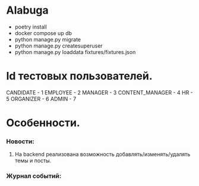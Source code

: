 # Alabuga
- poetry install
- docker compose up db
- python manage.py migrate
- python manage.py createsuperuser
- python manage.py loaddata fixtures/fixtures.json



# Id тестовых пользователей.
CANDIDATE - 1
EMPLOYEE - 2
MANAGER - 3
CONTENT_MANAGER - 4
HR - 5
ORGANIZER - 6
ADMIN - 7

# Особенности.
### Новости:
1) На backend реализована возможность добавлять/изменять/удалять темы и посты.

### Журнал событий:
